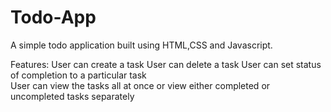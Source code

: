 # Todo-App

A simple todo application built using HTML,CSS and Javascript.

Features:
User can create a task 
User can delete a task
User can set status of completion to a particular task  
User can view the tasks all at once or view either completed or uncompleted tasks separately
